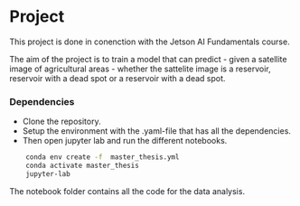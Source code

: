# Project
This project is done in conenction with the Jetson AI Fundamentals course.

The aim of the project is to train a model that can predict - given a satellite image of agricultural areas - whether the sattelite image is a reservoir, reservoir with a dead spot
or a reservoir with a dead spot.

### Dependencies
- Clone the repository.
- Setup the environment with the .yaml-file that has all the dependencies.
- Then open jupyter lab and run the different notebooks.

```bash
    conda env create -f  master_thesis.yml
    conda activate master_thesis
    jupyter-lab
```

The notebook folder contains all the code for the data analysis.
